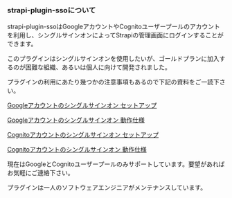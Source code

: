 ### strapi-plugin-ssoについて

strapi-plugin-ssoはGoogleアカウントやCognitoユーザープールのアカウントを利用し、シングルサインオンによってStrapiの管理画面にログインすることができます。

このプラグインはシングルサインオンを使用したいが、ゴールドプランに加入するのが困難な組織、あるいは個人に向けて開発されました。

プラグインの利用にあたり幾つかの注意事項もあるので下記の資料をご一読下さい。

[Googleアカウントのシングルサインオン セットアップ](ja/google/setup.md)

[Googleアカウントのシングルサインオン 動作仕様](ja/google/admin.md)

[Cognitoアカウントのシングルサインオン セットアップ](ja/cognito/setup.md)

[Cognitoアカウントのシングルサインオン 動作仕様](ja/cognito/admin.md)


現在はGoogleとCognitoユーザープールのみサポートしています。要望があればお気軽にご連絡下さい。

プラグインは一人のソフトウェアエンジニアがメンテナンスしています。
